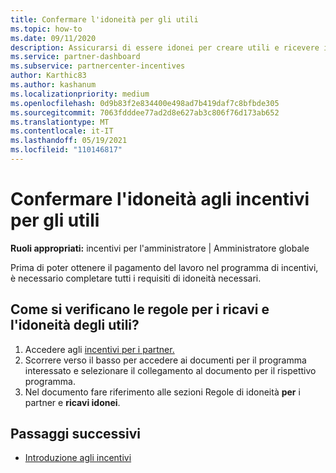 ```yaml
---
title: Confermare l'idoneità per gli utili
ms.topic: how-to
ms.date: 09/11/2020
description: Assicurarsi di essere idonei per creare utili e ricevere il pagamento nel programma di incentivi. Controllare le regole di idoneità e ricavi per gli utili in Partner Center.
ms.service: partner-dashboard
ms.subservice: partnercenter-incentives
author: Karthic83
ms.author: kashanum
ms.localizationpriority: medium
ms.openlocfilehash: 0d9b83f2e834400e498ad7b419daf7c8bfbde305
ms.sourcegitcommit: 7063fdddee77ad2d8e627ab3c806f76d173ab652
ms.translationtype: MT
ms.contentlocale: it-IT
ms.lasthandoff: 05/19/2021
ms.locfileid: "110146817"
---
```

# <a name="confirm-your-incentives-earnings-eligibility"></a>Confermare l'idoneità agli incentivi per gli utili

**Ruoli appropriati:** incentivi per l'amministratore | Amministratore globale

Prima di poter ottenere il pagamento del lavoro nel programma di incentivi, è necessario completare tutti i requisiti di idoneità necessari.

## <a name="how-do-i-check-my-earning-eligibility-and-revenue-rules"></a>Come si verificano le regole per i ricavi e l'idoneità degli utili?

1. Accedere agli [incentivi per i partner.](https://partner.microsoft.com/membership/partner-incentives)
2. Scorrere verso il basso per accedere ai documenti per il programma interessato e selezionare il collegamento al documento per il rispettivo programma.
3. Nel documento fare riferimento alle sezioni Regole di idoneità **per** i partner e **ricavi idonei**.

## <a name="next-steps"></a>Passaggi successivi

- [Introduzione agli incentivi](incentives-get-started-intro.md)
